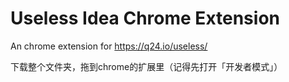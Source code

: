 # Useless Idea Chrome Extension
An chrome extension for https://q24.io/useless/

下载整个文件夹，拖到chrome的扩展里（记得先打开「开发者模式」）
